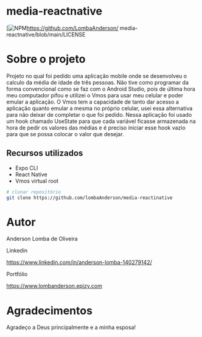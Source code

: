 # media-reactnative

[![NPM](https://img.shields.io/npm/l/react)https://github.com/LombaAnderson/ media-reactnative/blob/main/LICENSE


# Sobre o projeto
Projeto no qual foi pedido uma aplicação mobile onde se desenvolveu o calculo da média de idade de três pessoas. Não tive como programar da forma convencional como se faz 
com o Android Studio, pois de última hora meu computador pifou e utilizei o Vmos para usar meu celular e poder emular a aplicação. O Vmos tem a capacidade de tanto dar acesso
a aplicação quanto emular a mesma no próprio celular, usei essa alternativa para não deixar de completar o que foi pedido. Nessa aplicação foi usado um hook chamado UseState
para que cada variável ficasse armazenada na hora de pedir os valores das médias e é preciso iniciar esse hook vazio para que se possa colocar o valor que desejar.


## Recursos utilizados
- Expo CLI
- React Native
- Vmos virtual root


```bash
# clonar repositório
git clone https://github.com/lombaAnderson/media-reactinative

```

# Autor

Anderson Lomba de Oliveira

Linkedin

https://www.linkedin.com/in/anderson-lomba-140279142/

Portfólio

https://www.lombanderson.epizy.com

# Agradecimentos

Agradeço a Deus principalmente e a minha esposa!
